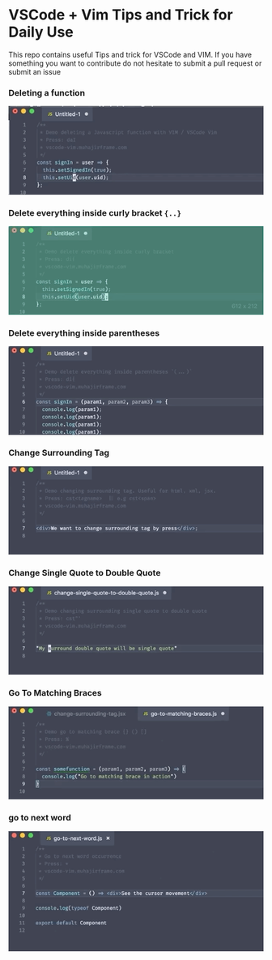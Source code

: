 # VSCode + Vim Tips and Trick for Daily Use

This repo contains useful Tips and trick for VSCode and VIM.
If you have something you want to contribute do not hesitate to submit a pull request or submit an issue

### Deleting a function

![delete-a-function](gifs/delete-function.gif)

### Delete everything inside curly bracket `{..}`

![Delete everything inside curly bracket](gifs/delete-inside-curly-bracket.gif)

### Delete everything inside parentheses

![Delete everything inside parentheses](gifs/delete-everything-inside-parentheses.gif)

### Change Surrounding Tag

![Change Surrounding Tag](gifs/change-surrounding-tag.gif)

### Change Single Quote to Double Quote

![change-single-quote-to-double-quote](gifs/change-single-quote-to-double-quote.gif)

### Go To Matching Braces

![go-to-matching-braces](gifs/go-to-matching-braces.gif)

### go to next word

![go-to-next-word](gifs/go-to-next-word.gif)
